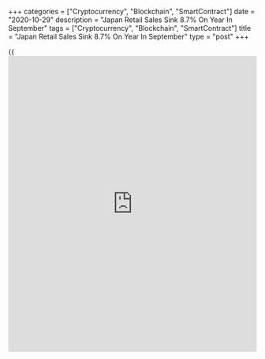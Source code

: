 +++
categories = ["Cryptocurrency", "Blockchain", "SmartContract"]
date = "2020-10-29"
description = "Japan Retail Sales Sink 8.7% On Year In September"
tags = ["Cryptocurrency", "Blockchain", "SmartContract"]
title = "Japan Retail Sales Sink 8.7% On Year In September"
type = "post"
+++

{{<iframe id="large-banner" src="https://www.bounty.group/#slide=9.0" width="100%" height="600" scrolling="no" style="border: 0px solid rgb(216, 221, 230); border-radius: 3px;">}}

The value of retail sales in Japan was down 8.7 percent on year in
September, the Ministry of Economy, Trade and Industry said on Thursday
- coming in at 12.101 trillion yen.

That missed forecasts for a decline of 7.7 percent following the 1.9
percent drop in August.

On a monthly basis, retail sales dipped 0.1 percent after climbing 4.6
percent in the previous month.

Commercial sales were up 4.9 percent on month and down 12.8 percent on
year at 43.691 trillion yen, while wholesale sales gained 3.1 percent on
month and lost 14.8 percent on year at 31.590 trillion yen.

For the third quarter of 2020, retail sales were up 8.4 percent on
quarter and down 4.6 percent on year at 36.947 trillion yen.

For comments and feedback [contact](https://www.playgroundfx.com/contact/): editorial@rtt[news](https://www.letsplayfx.com/blog/forex-news-website/).com

[Economic News][1]

 **What parts of the world are seeing the best (and worst) economic
performances lately? Click[here][2] to check out our [Econ Scorecard][2]
and find out! See up-to-the-moment [ranking](https://www.playgroundfx.com/blog/crypto-exchange-ranking/)s for the best and worst
performers in [GDP][3], [unemployment rate][4], [inflation][5] and much
more.**

   1. www.rtt[news](https://www.letsplayfx.com/blog/forex-news-website/).com/Content/EconomicNews.aspx
   2. www.rtt[news](https://www.letsplayfx.com/blog/forex-news-website/).com/economic-scorecard/world-rank/retail-sales/highest-performance.aspx
   3. www.rtt[news](https://www.letsplayfx.com/blog/forex-news-website/).com/economic-scorecard/world-rank/GDP/highest-performance.aspx
   4. www.rtt[news](https://www.letsplayfx.com/blog/forex-news-website/).com/economic-scorecard/world-rank/unemployment-rate/lowest-performance.aspx
   5. www.rtt[news](https://www.letsplayfx.com/blog/forex-news-website/).com/economic-scorecard/world-rank/CPI/highest-performance.aspx
